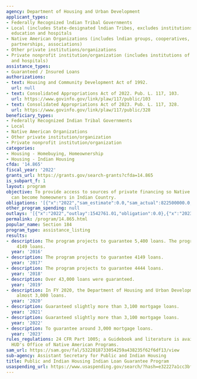 ```yaml
---
agency: Department of Housing and Urban Development
applicant_types:
- Federally Recognized lndian Tribal Governments
- Local (includes State-designated lndian Tribes, excludes institutions of higher
  education and hospitals
- Native American Organizations (includes lndian groups, cooperatives, corporations,
  partnerships, associations)
- Other private institutions/organizations
- Private nonprofit institution/organization (includes institutions of higher education
  and hospitals)
assistance_types:
- Guaranteed / Insured Loans
authorizations:
- text: Housing and Community Development Act of 1992.
  url: null
- text: Consolidated Appropriations Act of 2022. Pub. L. 117, 103.
  url: https://www.govinfo.gov/link/plaw/117/public/103
- text: Consolidated Appropriations Act of 2023. Pub. L. 117, 328.
  url: https://www.govinfo.gov/link/plaw/117/public/328
beneficiary_types:
- Federally Recognized Indian Tribal Governments
- Local
- Native American Organizations
- Other private institution/organization
- Private nonprofit institution/organization
categories:
- Housing - Homebuying, Homeownership
- Housing - Indian Housing
cfda: '14.865'
fiscal_year: '2022'
grants_url: https://grants.gov/search-grants?cfda=14.865
is_subpart_f: 1
layout: program
objective: To provide access to sources of private financing so Native American families
  can become homeowners in Indian Country.
obligations: '[{"x":"2022","sam_estimate":0.0,"sam_actual":822500000.0,"usa_spending_actual":0.0},{"x":"2023","sam_estimate":170000000.0,"sam_actual":0.0,"usa_spending_actual":0.0},{"x":"2024","sam_estimate":689000000.0,"sam_actual":0.0,"usa_spending_actual":0.0}]'
other_program_spending: null
outlays: '[{"x":"2022","outlay":1542761.01,"obligation":0.0},{"x":"2023","outlay":3406831.91,"obligation":0.0},{"x":"2024","outlay":231538.07,"obligation":0.0}]'
permalink: /program/14.865.html
popular_name: Section 184
program_type: assistance_listing
results:
- description: The program projects to guarantee 5,400 loans. The program guaranteed
    4149 loans.
  year: '2016'
- description: The program projects to guarantee 4149 loans.
  year: '2017'
- description: The program projects to guarantee 4444 loans.
  year: '2018'
- description: Over 43,000 loans were guaranteed.
  year: '2019'
- description: In FY 2020, the Department of Housing and Urban Development guaranteed
    almost 3,000 loans.
  year: '2020'
- description: Guaranteed slightly more than 3,100 mortgage loans.
  year: '2021'
- description: Guaranteed slightly more than 3,100 mortgage loans.
  year: '2022'
- description: To guarantee around 3,000 mortgage loans.
  year: '2023'
rules_regulations: 24 CFR Part 1005; a Guidebook and literature is available from
  HUD's Office of Native American Programs.
sam_url: https://sam.gov/fal/5322018733054259a438235f62f6df13/view
sub-agency: Assistant Secretary for Public and Indian Housing
title: Public and Indian Housing Indian Loan Guarantee Program
usaspending_url: https://www.usaspending.gov/search/?hash=e32227a1cc3bf3575beb6d685f24f5a7
---
```

